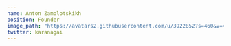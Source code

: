 ```yaml
---
name: Anton Zamolotskikh  
position: Founder
image_path: "https://avatars2.githubusercontent.com/u/3922852?s=460&v=4"
twitter: karanagai
---
```

